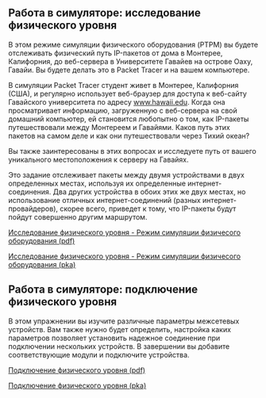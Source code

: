 <!-- verified: agorbachev 03.05.2022 -->

<!-- 4.7.1 -->
## Работа в симуляторе: исследование физического уровня

В этом режиме симуляции физического оборудования  (PTPM) вы будете отслеживать физический путь IP-пакетов от дома в Монтерее, Калифорния, до веб-сервера в Университете Гавайев на острове Оаху, Гавайи. Вы будете делать это в Packet Tracer и на вашем компьютере.

В симуляции Packet Tracer студент живет в Монтерее, Калифорния (США), и регулярно использует веб-браузер для доступа к веб-сайту Гавайского университета по адресу www.hawaii.edu. Когда она просматривает информацию, загруженную с веб-сервера на свой домашний компьютер, ей становится любопытно о том, как IP-пакеты путешествовали между Монтереем и Гавайями. Каков путь этих пакетов на самом деле и как они путешествовали через Тихий океан?

Вы также заинтересованы в этих вопросах и исследуете путь от вашего уникального местоположения к серверу на Гавайях.

Это задание отслеживает пакеты между двумя устройствами в двух определенных местах, используя их определенные интернет-соединения. Два других устройства в обоих этих же двух местах, но использование отличных интернет-соединений (разных интернет-провайдеров), скорее всего, приведет к тому, что IP-пакеты будут пойдут совершенно другим маршрутом.

[Исследование физического уровня - Режим симуляции физичесого оборудования (pdf)](./assets/4.7.1-packet-tracer---physical-layer-exploration---physical-mode.pdf)

[Исследование физического уровня - Режим симуляции физичесого оборудования (pka)](./assets/4.7.1-packet-tracer---physical-layer-exploration---physical-mode.pka)

<!-- 4.7.2 -->
## Работа в симуляторе: подключение физического уровня

В этом упражнении вы изучите различные параметры межсетевых устройств. Вам также нужно будет определить, настройка каких параметров позволяет установить надежное соединение при подключении нескольких устройств. В завершении вы добавите соответствующие модули и подключите устройства.

[Подключение физического уровня  (pdf)](./assets/4.7.1-packet-tracer---connect-the-physical-layer.pdf)

[Подключение физического уровня  (pka)](./assets/4.7.1-packet-tracer---connect-the-physical-layer.pka)